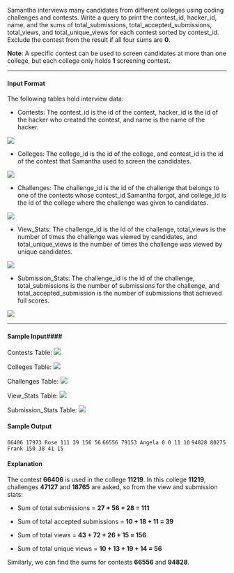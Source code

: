 Samantha interviews many candidates from different colleges using coding challenges and contests. Write a query to print the contest_id, hacker_id, name, and the sums of total_submissions, total_accepted_submissions, total_views, and total_unique_views for each contest sorted by contest_id. Exclude the contest from the result if all four sums are __0__.

__Note__: A specific contest can be used to screen candidates at more than one college, but each college only holds __1__ screening contest.

---

#### Input Format #### 

The following tables hold interview data:

* Contests: The contest_id is the id of the contest, hacker_id is the id of the hacker who created the contest, and name is the name of the hacker. 

![](https://s3.amazonaws.com/hr-challenge-images/19596/1458517426-e017c3460e-ScreenShot2016-03-21at4.57.47AM.png)

* Colleges: The college_id is the id of the college, and contest_id is the id of the contest that Samantha used to screen the candidates. 

![](https://s3.amazonaws.com/hr-challenge-images/19596/1458517503-fd4aa63111-ScreenShot2016-03-21at4.57.56AM.png)

* Challenges: The challenge_id is the id of the challenge that belongs to one of the contests whose contest_id Samantha forgot, and college_id is the id of the college where the challenge was given to candidates. 

![](https://s3.amazonaws.com/hr-challenge-images/19596/1458517661-a642f750ce-ScreenShot2016-03-21at4.58.04AM.png)

* View_Stats: The challenge_id is the id of the challenge, total_views is the number of times the challenge was viewed by candidates, and total_unique_views is the number of times the challenge was viewed by unique candidates. 

![](https://s3.amazonaws.com/hr-challenge-images/19596/1458517983-b4302286a8-ScreenShot2016-03-21at4.58.15AM.png)

* Submission_Stats: The challenge_id is the id of the challenge, total_submissions is the number of submissions for the challenge, and total_accepted_submission is the number of submissions that achieved full scores. 

![](https://s3.amazonaws.com/hr-challenge-images/19596/1458518090-80983c916a-ScreenShot2016-03-21at4.58.27AM.png)

---

#### Sample Input#### 

Contests Table: ![](https://s3.amazonaws.com/hr-challenge-images/19596/1458519044-d788f8a6ee-ScreenShot2016-03-21at4.58.39AM.png)

Colleges Table: ![](https://s3.amazonaws.com/hr-challenge-images/19596/1458519098-912836d6ac-ScreenShot2016-03-21at4.59.22AM.png)

Challenges Table: ![](https://s3.amazonaws.com/hr-challenge-images/19596/1458519120-c531743caf-ScreenShot2016-03-21at4.59.32AM.png) 

View_Stats Table:  ![](https://s3.amazonaws.com/hr-challenge-images/19596/1458519152-107a67866b-ScreenShot2016-03-21at4.59.43AM.png)

Submission_Stats Table: ![](https://s3.amazonaws.com/hr-challenge-images/19596/1458519173-091aba871a-ScreenShot2016-03-21at4.59.55AM.png)

#### Sample Output #### 

`66406 17973 Rose 111 39 156 56`
`66556 79153 Angela 0 0 11 10`
`94828 80275 Frank 150 38 41 15`

#### Explanation #### 

The contest __66406__ is used in the college __11219__. In this college __11219__, challenges  __47127__ and __18765__ are asked, so from the view and submission stats:

* Sum of total submissions = __27 + 56 + 28 = 111__

* Sum of total accepted submissions = __10 + 18 + 11 = 39__

* Sum of total views = __43 + 72 + 26 + 15 = 156__

* Sum of total unique views = __10 + 13 + 19 + 14 = 56__

Similarly, we can find the sums for contests __66556__ and __94828__.
